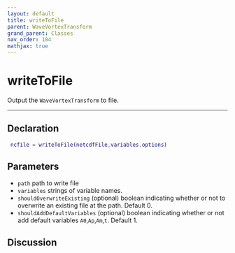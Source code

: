 ```yaml
---
layout: default
title: writeToFile
parent: WaveVortexTransform
grand_parent: Classes
nav_order: 184
mathjax: true
---
```


#  writeToFile

Output the `WaveVortexTransform` to file.


---

## Declaration
```matlab
 ncfile = writeToFile(netcdfFile,variables,options)
```
## Parameters
+ `path`  path to write file
+ `variables`  strings of variable names.
+ `shouldOverwriteExisting`  (optional) boolean indicating whether or not to overwrite an existing file at the path. Default 0. 
+ `shouldAddDefaultVariables`  (optional) boolean indicating whether or not add default variables `A0`,`Ap`,`Am`,`t`. Default 1.

## Discussion

            
